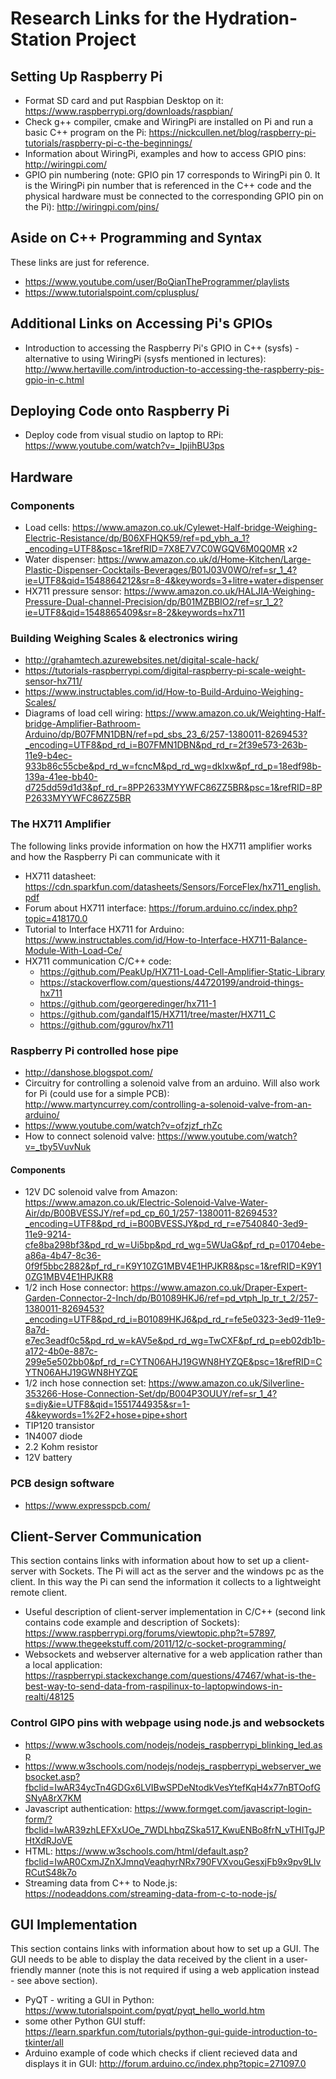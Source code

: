 # Research Links for the Hydration-Station Project

## Setting Up Raspberry Pi
* Format SD card and put Raspbian Desktop on it: https://www.raspberrypi.org/downloads/raspbian/ 
* Check g++ compiler, cmake and WiringPi are installed on Pi and run a basic C++ program on the Pi: https://nickcullen.net/blog/raspberry-pi-tutorials/raspberry-pi-c-the-beginnings/ 
* Information about WiringPi, examples and how to access GPIO pins: http://wiringpi.com/
* GPIO pin numbering (note: GPIO pin 17 corresponds to WiringPi pin 0. It is the WiringPi pin number that is referenced in the C++ code and the physical hardware must be connected to the corresponding GPIO pin on the Pi): http://wiringpi.com/pins/

## Aside on C++ Programming and Syntax
These links are just for reference.
* https://www.youtube.com/user/BoQianTheProgrammer/playlists 
* https://www.tutorialspoint.com/cplusplus/

## Additional Links on Accessing Pi's GPIOs
* Introduction to accessing the Raspberry Pi's GPIO in C++ (sysfs) - alternative to using WiringPi (sysfs mentioned in lectures):  http://www.hertaville.com/introduction-to-accessing-the-raspberry-pis-gpio-in-c.html

## Deploying Code onto Raspberry Pi
* Deploy code from visual studio on laptop to RPi: https://www.youtube.com/watch?v=_IpjihBU3ps  

## Hardware

### Components
* Load cells: https://www.amazon.co.uk/Cylewet-Half-bridge-Weighing-Electric-Resistance/dp/B06XFHQK59/ref=pd_ybh_a_1?_encoding=UTF8&psc=1&refRID=7X8E7V7C0WGQV6M0Q0MR x2  
* Water dispenser: https://www.amazon.co.uk/d/Home-Kitchen/Large-Plastic-Dispenser-Cocktails-Beverages/B01J03V0WO/ref=sr_1_4?ie=UTF8&qid=1548864212&sr=8-4&keywords=3+litre+water+dispenser 
* HX711 pressure sensor: https://www.amazon.co.uk/HALJIA-Weighing-Pressure-Dual-channel-Precision/dp/B01MZBBIO2/ref=sr_1_2?ie=UTF8&qid=1548865409&sr=8-2&keywords=hx711 

### Building Weighing Scales & electronics wiring 
* http://grahamtech.azurewebsites.net/digital-scale-hack/ 
* https://tutorials-raspberrypi.com/digital-raspberry-pi-scale-weight-sensor-hx711/ 
* https://www.instructables.com/id/How-to-Build-Arduino-Weighing-Scales/ 
* Diagrams of load cell wiring:  https://www.amazon.co.uk/Weighting-Half-bridge-Amplifier-Bathroom-Arduino/dp/B07FMN1DBN/ref=pd_sbs_23_6/257-1380011-8269453?_encoding=UTF8&pd_rd_i=B07FMN1DBN&pd_rd_r=2f39e573-263b-11e9-b4ec-933b86c55cbe&pd_rd_w=fcncM&pd_rd_wg=dkIxw&pf_rd_p=18edf98b-139a-41ee-bb40-d725dd59d1d3&pf_rd_r=8PP2633MYYWFC86ZZ5BR&psc=1&refRID=8PP2633MYYWFC86ZZ5BR  


### The HX711 Amplifier
The following links provide information on how the HX711 amplifier works and how the Raspberry Pi can communicate with it
* HX711 datasheet:  https://cdn.sparkfun.com/datasheets/Sensors/ForceFlex/hx711_english.pdf 
* Forum about HX711 interface: https://forum.arduino.cc/index.php?topic=418170.0 
* Tutorial to Interface HX711 for Arduino:  https://www.instructables.com/id/How-to-Interface-HX711-Balance-Module-With-Load-Ce/
* HX711 communication C/C++ code: 
  * https://github.com/PeakUp/HX711-Load-Cell-Amplifier-Static-Library
  * https://stackoverflow.com/questions/44720199/android-things-hx711
  * https://github.com/georgeredinger/hx711-1
  * https://github.com/gandalf15/HX711/tree/master/HX711_C
  * https://github.com/ggurov/hx711
  
 ### Raspberry Pi controlled hose pipe
 * http://danshose.blogspot.com/
 * Circuitry for controlling a solenoid valve from an arduino. Will also work for Pi (could use for a simple PCB): http://www.martyncurrey.com/controlling-a-solenoid-valve-from-an-arduino/
 * https://www.youtube.com/watch?v=ofzjzf_rhZc
 * How to connect solenoid valve: https://www.youtube.com/watch?v=_tby5VuvNuk 
 #### Components
 * 12V DC solenoid valve from Amazon: https://www.amazon.co.uk/Electric-Solenoid-Valve-Water-Air/dp/B00BVESSJY/ref=pd_cp_60_1/257-1380011-8269453?_encoding=UTF8&pd_rd_i=B00BVESSJY&pd_rd_r=e7540840-3ed9-11e9-9214-cfe8ba298bf3&pd_rd_w=Ui5bp&pd_rd_wg=5WUaG&pf_rd_p=01704ebe-a86a-4b47-8c36-0f9f5bbc2882&pf_rd_r=K9Y10ZG1MBV4E1HPJKR8&psc=1&refRID=K9Y10ZG1MBV4E1HPJKR8
 * 1/2 inch Hose connector: https://www.amazon.co.uk/Draper-Expert-Garden-Connector-2-Inch/dp/B01089HKJ6/ref=pd_vtph_lp_tr_t_2/257-1380011-8269453?_encoding=UTF8&pd_rd_i=B01089HKJ6&pd_rd_r=fe5e0323-3ed9-11e9-8a7d-e7ec3eadf0c5&pd_rd_w=kAV5e&pd_rd_wg=TwCXF&pf_rd_p=eb02db1b-a172-4b0e-887c-299e5e502bb0&pf_rd_r=CYTN06AHJ19GWN8HYZQE&psc=1&refRID=CYTN06AHJ19GWN8HYZQE
 * 1/2 inch hose connection set: https://www.amazon.co.uk/Silverline-353266-Hose-Connection-Set/dp/B004P3OUUY/ref=sr_1_4?s=diy&ie=UTF8&qid=1551744935&sr=1-4&keywords=1%2F2+hose+pipe+short
 * TIP120 transistor
 * 1N4007 diode
 * 2.2 Kohm resistor
 * 12V battery 

### PCB design software
* https://www.expresspcb.com/

## Client-Server Communication
This section contains links with information about how to set up a client-server with Sockets. The Pi will act as the server and the windows pc as the client. In this way the Pi can send the information it collects to a lightweight remote client. 
* Useful description of client-server implementation in C/C++ (second link contains code example and description of Sockets): https://www.raspberrypi.org/forums/viewtopic.php?t=57897, https://www.thegeekstuff.com/2011/12/c-socket-programming/
* Websockets and webserver alternative for a web application rather than a local application: https://raspberrypi.stackexchange.com/questions/47467/what-is-the-best-way-to-send-data-from-raspilinux-to-laptopwindows-in-realti/48125

### Control GIPO pins with webpage using node.js and websockets
* https://www.w3schools.com/nodejs/nodejs_raspberrypi_blinking_led.asp
* https://www.w3schools.com/nodejs/nodejs_raspberrypi_webserver_websocket.asp?fbclid=IwAR34ycTn4GDGx6LVIBwSPDeNtodkVesYtefKqH4x77nBTOofGSNyA8rX7KM
* Javascript authentication: https://www.formget.com/javascript-login-form/?fbclid=IwAR39zhLEFXxUOe_7WDLhbqZSka517_KwuENBo8frN_vTHITgJPHtXdRJoVE
* HTML: https://www.w3schools.com/html/default.asp?fbclid=IwAR0CxmJZnXJmnqVeaqhyrNRx790FVXvouGesxjFb9x9pv9LIvRCutS48k7o 
* Streaming data from C++ to Node.js: https://nodeaddons.com/streaming-data-from-c-to-node-js/

## GUI Implementation
This section contains links with information about how to set up a GUI. The GUI needs to be able to display the data received by the client in a user-friendly manner (note this is not required if using a web application instead - see above section).
* PyQT - writing a GUI in Python: https://www.tutorialspoint.com/pyqt/pyqt_hello_world.htm
* some other Python GUI stuff: https://learn.sparkfun.com/tutorials/python-gui-guide-introduction-to-tkinter/all 
* Arduino example of code which checks if client recieved data and displays it in GUI: http://forum.arduino.cc/index.php?topic=271097.0
